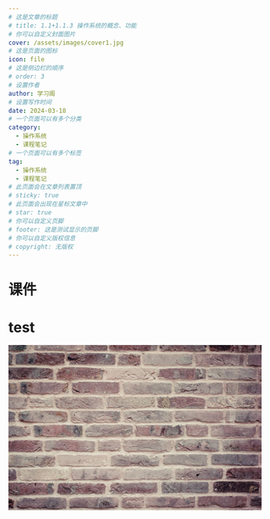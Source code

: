 ```yaml
---
# 这是文章的标题
# title: 1.1+1.1.3 操作系统的概念、功能
# 你可以自定义封面图片
cover: /assets/images/cover1.jpg
# 这是页面的图标
icon: file
# 这是侧边栏的顺序
# order: 3
# 设置作者
author: 学习阁
# 设置写作时间
date: 2024-03-18
# 一个页面可以有多个分类
category:
  - 操作系统
  - 课程笔记
# 一个页面可以有多个标签
tag:
  - 操作系统
  - 课程笔记
# 此页面会在文章列表置顶
# sticky: true
# 此页面会出现在星标文章中
# star: true
# 你可以自定义页脚
# footer: 这是测试显示的页脚
# 你可以自定义版权信息
# copyright: 无版权
---
```



# 课件
# test
<PDF url=" //assets/pdf/1.pdf" />
<PDF url="//theme-hope-assets.vuejs.press/files/sample.pdf" />

![GitHub Dark](/assets/images/cover1.jpg)




